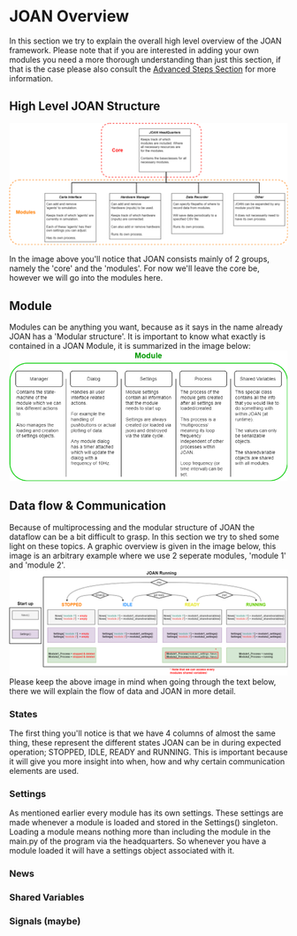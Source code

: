# JOAN Overview
In this section we try to explain the overall high level overview of the JOAN framework. Please note that if you are interested
in adding your own modules you need a more thorough understanding than just this section, if that is the case please
also consult the [Advanced Steps Section](advancedsteps-add-custom-module.md) for more information.

## High Level JOAN Structure
[ ![](imgs/first-steps-highlevel-structure.png) ](imgs/first-steps-highlevel-structure.png)

In the image above you'll notice that JOAN consists mainly of 2 groups, namely the 'core' and the 'modules'. For now
 we'll leave the core be, however we will go into the modules here. 


## Module
Modules can be anything you want, because 
as it says in the name already JOAN has a 'Modular structure'. It is important to know what exactly is contained in a
JOAN Module, it is summarized in the image below:
[ ![](imgs/first-steps-module.png) ](imgs/first-steps-module.png)

## Data flow & Communication
Because of multiprocessing and the modular structure of JOAN the dataflow can be a bit difficult to grasp. In this
section we try to shed some light on these topics. A graphic overview is given in the image below, this image is an arbitrary
example where we use 2 seperate modules, 'module 1' and 'module 2'.
[ ![](imgs/first-steps-communication.png) ](imgs/first-steps-communication.png)
Please keep the above image in mind when going through the text below, there we will explain the flow of data and JOAN in more detail.


### States
The first thing you'll notice is that we have 4 columns of almost the same thing, these represent the different states
JOAN can be in during expected operation; STOPPED, IDLE, READY and RUNNING. This is important because it will give you more insight
into when, how and why certain communication elements are used. 

### Settings
As mentioned earlier every module has its own settings. These settings are made whenever a module is loaded and stored in the Settings() singleton. 
Loading a module means nothing more than including the module in the main.py of the program via the headquarters. So whenever you have a module loaded it will
have a settings object associated with it.


### News

### Shared Variables

### Signals (maybe)


